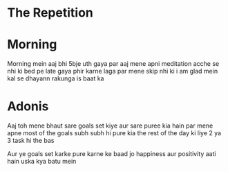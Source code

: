 # The Repetition

# Morning

Morning mein aaj bhi 5bje uth gaya par aaj mene apni meditation acche se nhi ki bed pe late gaya phir karne laga par mene skip nhi ki i am glad mein kal se dhayann rakunga is baat ka

# Adonis

Aaj toh mene bhaut sare goals set kiye aur sare puree kia hain par mene apne most of the goals subh subh hi pure kia the rest of the day ki liye 2 ya 3 task hi the bas

Aur ye goals set karke pure karne ke baad jo happiness aur positivity aati hain uska kya batu mein